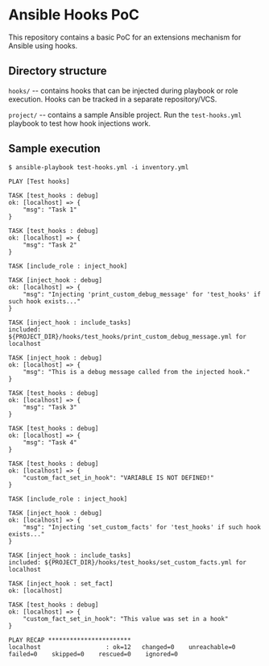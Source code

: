 # Ansible Hooks PoC

This repository contains a basic PoC for an extensions mechanism for Ansible using hooks.  

## Directory structure

`hooks/` --  contains hooks that can be injected during playbook or role execution. Hooks can be tracked in a separate repository/VCS.

`project/` -- contains a sample Ansible project. Run the `test-hooks.yml` playbook to test how hook injections work.

## Sample execution

```shell
$ ansible-playbook test-hooks.yml -i inventory.yml 

PLAY [Test hooks]

TASK [test_hooks : debug]
ok: [localhost] => {
    "msg": "Task 1"
}

TASK [test_hooks : debug]
ok: [localhost] => {
    "msg": "Task 2"
}

TASK [include_role : inject_hook] 

TASK [inject_hook : debug] 
ok: [localhost] => {
    "msg": "Injecting 'print_custom_debug_message' for 'test_hooks' if such hook exists..."
}

TASK [inject_hook : include_tasks] 
included: ${PROJECT_DIR}/hooks/test_hooks/print_custom_debug_message.yml for localhost

TASK [inject_hook : debug] 
ok: [localhost] => {
    "msg": "This is a debug message called from the injected hook."
}

TASK [test_hooks : debug]
ok: [localhost] => {
    "msg": "Task 3"
}

TASK [test_hooks : debug]
ok: [localhost] => {
    "msg": "Task 4"
}

TASK [test_hooks : debug]
ok: [localhost] => {
    "custom_fact_set_in_hook": "VARIABLE IS NOT DEFINED!"
}

TASK [include_role : inject_hook]

TASK [inject_hook : debug]
ok: [localhost] => {
    "msg": "Injecting 'set_custom_facts' for 'test_hooks' if such hook exists..."
}

TASK [inject_hook : include_tasks] 
included: ${PROJECT_DIR}/hooks/test_hooks/set_custom_facts.yml for localhost

TASK [inject_hook : set_fact]
ok: [localhost]

TASK [test_hooks : debug]
ok: [localhost] => {
    "custom_fact_set_in_hook": "This value was set in a hook"
}

PLAY RECAP ***********************
localhost                  : ok=12   changed=0    unreachable=0    failed=0    skipped=0    rescued=0    ignored=0   
```
